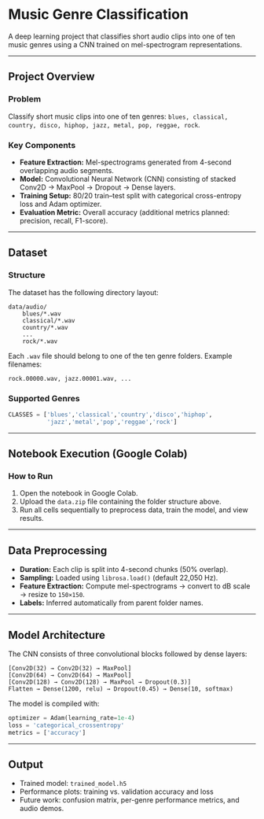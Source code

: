 # Music Genre Classification

A deep learning project that classifies short audio clips into one of ten music genres using a CNN trained on mel-spectrogram representations.

---

## Project Overview

### Problem

Classify short music clips into one of ten genres:
`blues, classical, country, disco, hiphop, jazz, metal, pop, reggae, rock`.

### Key Components

* **Feature Extraction:** Mel-spectrograms generated from 4-second overlapping audio segments.
* **Model:** Convolutional Neural Network (CNN) consisting of stacked Conv2D → MaxPool → Dropout → Dense layers.
* **Training Setup:** 80/20 train–test split with categorical cross-entropy loss and Adam optimizer.
* **Evaluation Metric:** Overall accuracy (additional metrics planned: precision, recall, F1-score).

---

## Dataset

### Structure

The dataset has the following directory layout:

```
data/audio/
    blues/*.wav
    classical/*.wav
    country/*.wav
    ...
    rock/*.wav
```

Each `.wav` file should belong to one of the ten genre folders. Example filenames:

```
rock.00000.wav, jazz.00001.wav, ...
```

### Supported Genres

```python
CLASSES = ['blues','classical','country','disco','hiphop',
           'jazz','metal','pop','reggae','rock']
```

---

## Notebook Execution (Google Colab)

### How to Run

1. Open the notebook in Google Colab.
2. Upload the `data.zip` file containing the folder structure above.
3. Run all cells sequentially to preprocess data, train the model, and view results.

---

## Data Preprocessing

* **Duration:** Each clip is split into 4-second chunks (50% overlap).
* **Sampling:** Loaded using `librosa.load()` (default 22,050 Hz).
* **Feature Extraction:** Compute mel-spectrograms → convert to dB scale → resize to `150×150`.
* **Labels:** Inferred automatically from parent folder names.

---

## Model Architecture

The CNN consists of three convolutional blocks followed by dense layers:

```
[Conv2D(32) → Conv2D(32) → MaxPool]
[Conv2D(64) → Conv2D(64) → MaxPool]
[Conv2D(128) → Conv2D(128) → MaxPool → Dropout(0.3)]
Flatten → Dense(1200, relu) → Dropout(0.45) → Dense(10, softmax)
```

The model is compiled with:

```python
optimizer = Adam(learning_rate=1e-4)
loss = 'categorical_crossentropy'
metrics = ['accuracy']
```

---

## Output

* Trained model: `trained_model.h5`
* Performance plots: training vs. validation accuracy and loss
* Future work: confusion matrix, per-genre performance metrics, and audio demos.
